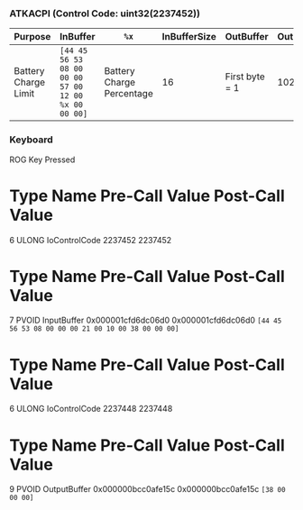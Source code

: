 ### ATKACPI (Control Code: uint32(2237452))

| Purpose              | InBuffer                                            | `%x`                      | InBufferSize | OutBuffer      | OutBufferSize | BytesReturned | Overlapped |
|----------------------|-----------------------------------------------------|---------------------------|--------------|----------------|---------------|---------------|------------|
| Battery Charge Limit | `[44 45 56 53 08 00 00 00 57 00 12 00 %x 00 00 00]` | Battery Charge Percentage | 16           | First byte = 1 | 1024          | 1024          | NULL       |

### Keyboard

ROG Key Pressed

#	Type	Name	Pre-Call Value	Post-Call Value
6	ULONG	IoControlCode	2237452	2237452
#	Type	Name	Pre-Call Value	Post-Call Value
7	PVOID	InputBuffer	0x000001cfd6dc06d0	0x000001cfd6dc06d0
`[44 45 56 53 08 00 00 00 21 00 10 00 38 00 00 00]`

#	Type	Name	Pre-Call Value	Post-Call Value
6	ULONG	IoControlCode	2237448	2237448
#	Type	Name	Pre-Call Value	Post-Call Value
9	PVOID	OutputBuffer	0x000000bcc0afe15c	0x000000bcc0afe15c
`[38 00 00 00]`